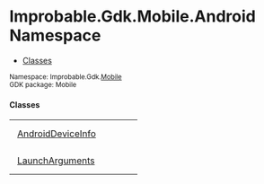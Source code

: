 
# Improbable.Gdk.Mobile.Android Namespace
<nav id="pageToc" class="page-toc"><ul><li><a href="#classes">Classes</a>
</ul></nav>
<sup>
Namespace: Improbable.Gdk.<a href="{{urlRoot}}/api/mobile-index">Mobile</a><br/>
GDK package: Mobile<br />
</sup>


</p>

#### Classes

<table>
<tr>
<td style="padding: 14px; border: none; width: 17ch"><a href="{{urlRoot}}/api/mobile/android/android-device-info">AndroidDeviceInfo</a></td>
<td style="padding: 14px; border: none;"></td>
</tr>
<tr>
<td style="padding: 14px; border: none; width: 17ch"><a href="{{urlRoot}}/api/mobile/android/launch-arguments">LaunchArguments</a></td>
<td style="padding: 14px; border: none;"></td>
</tr>
</table>





